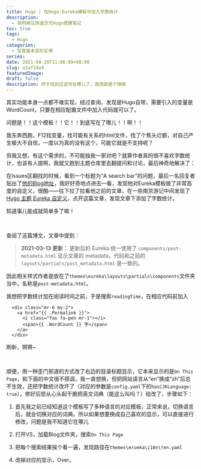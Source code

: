 ```yaml
---
title: Hugo | 在Hugo-Eureka模板中加入字数统计
description:
  - 简明麻瓜快速念咒Hugo搭建笔记
toc: true
tags:
  - Hugo
categories:
  - 甘普基本变形定律
series:
date: 2021-08-28T11:06:09+08:00
slug: a1af34e4
featuredImage:
draft: false
description: 终于找到应该写在哪儿了，我简直是个嗅嗅
---
```


其实功能本身一点都不难实现，经过查询，发现是Hugo自带，需要引入的变量是WordCount，只要在相应配置文件中加入代码就可以了。

问题是！！这个模板！！它！！到底写在了哪儿！！啊！！

我东奔西跑，F12找变量，找可能有关系的html文件，找了个焦头烂额，对自己产生极大不自信，一度以为真的没有这个，可能它就是不支持呢？

但我又想，有这个需求的，不可能独我一家对吧？就算作者真的很不喜欢字数统计，也该有人提啊，我就又跑到主题仓库里去翻提问和讨论，最后神奇地解决了：

在Issues区翻找的时候，看到一个标题为“A search bar”的问题，最后一名回复者贴出了[他的Blog地址](https://imnerd.org/)，我好好奇地点进去一看，发现他对Eureka模板做了非常高度的自定义，很酷——往下拉了拉看他之前的文章，在一些南京游记中间发现了[Hugo 主题 Eureka 自定义](https://imnerd.org/custom-hugo-theme-eureka.html)，点开这篇文章，发现文章下添加了字数统计。

知道事儿能成就简单多了嘛！

​	


查阅了这篇博文，文章中提到：

> **2021-03-13 更新：** 更新后的 Eureka 统一使用了 `components/post-metadata.html` 显示文章的 metadata，代码和之前的 `layouts/partials/post_metadata.html` 是一致的。

因此相关样式作者是放在了`themes\eureka\layouts\partials\components`文件夹当中，名称是`post-metadata.html`。

我想把字数统计加在阅读时间之前，于是搜索`readingTime`，在相应代码前加入

```
  <div class="mr-6 my-2">
    <a href="{{ .Permalink }}">
      <i class="fas fa-pen mr-1"></i>
      <span>{{ .WordCount }} 字</span>
    </a>
  </div>
```

刷新，锵锵~



​	



顺便，用一种歪门邪道的方式改了右边的目录标题显示，它本来显示的是`On This Page`，和下面的中文很不搭调，我一直想换，但把网站语言从“en”换成“zh”后总不生效，还把字数统计改坏了（对应的参数是`config.yaml`下的`hasCJKLanguage: true`），修好后怒从心头起干脆把英文词典（能这么叫吗？）给改了，步骤如下：

1. 首先我之前已经知道这个模板写了多种语言的对应模板，正常来说，切换语言后，就会切换对应的词典。所以如果想要换成自己喜欢的显示，可以直接进行修改，问题是我不知道它在哪儿

2. 打开VS，加载Blog文件夹，搜索`On This Page`

3. 把每个搜索结果挨个看一遍，发现路径在`themes\erueka\i18n\!en.yaml`

4. 改掉对应的显示，Over。

   
   



​	







